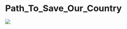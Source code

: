 # Path_To_Save_Our_Country
 
<img src="https://github.com/5hyfilm/Path_To_Save_Our_Country/blob/master/screenshort.png">
